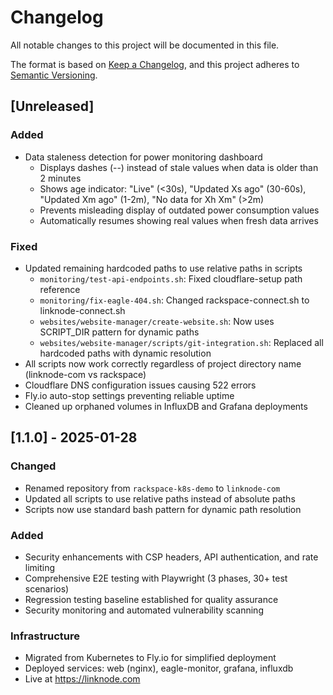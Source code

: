 # Changelog

All notable changes to this project will be documented in this file.

The format is based on [Keep a Changelog](https://keepachangelog.com/en/1.0.0/),
and this project adheres to [Semantic Versioning](https://semver.org/spec/v2.0.0.html).

## [Unreleased]

### Added
- Data staleness detection for power monitoring dashboard
  - Displays dashes (--) instead of stale values when data is older than 2 minutes
  - Shows age indicator: "Live" (<30s), "Updated Xs ago" (30-60s), "Updated Xm ago" (1-2m), "No data for Xh Xm" (>2m)
  - Prevents misleading display of outdated power consumption values
  - Automatically resumes showing real values when fresh data arrives

### Fixed
- Updated remaining hardcoded paths to use relative paths in scripts
  - `monitoring/test-api-endpoints.sh`: Fixed cloudflare-setup path reference
  - `monitoring/fix-eagle-404.sh`: Changed rackspace-connect.sh to linknode-connect.sh
  - `websites/website-manager/create-website.sh`: Now uses SCRIPT_DIR pattern for dynamic paths
  - `websites/website-manager/scripts/git-integration.sh`: Replaced all hardcoded paths with dynamic resolution
- All scripts now work correctly regardless of project directory name (linknode-com vs rackspace)
- Cloudflare DNS configuration issues causing 522 errors
- Fly.io auto-stop settings preventing reliable uptime
- Cleaned up orphaned volumes in InfluxDB and Grafana deployments

## [1.1.0] - 2025-01-28

### Changed
- Renamed repository from `rackspace-k8s-demo` to `linknode-com`
- Updated all scripts to use relative paths instead of absolute paths
- Scripts now use standard bash pattern for dynamic path resolution

### Added
- Security enhancements with CSP headers, API authentication, and rate limiting
- Comprehensive E2E testing with Playwright (3 phases, 30+ test scenarios)
- Regression testing baseline established for quality assurance
- Security monitoring and automated vulnerability scanning

### Infrastructure
- Migrated from Kubernetes to Fly.io for simplified deployment
- Deployed services: web (nginx), eagle-monitor, grafana, influxdb
- Live at https://linknode.com